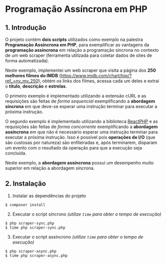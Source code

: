 # Programação Assíncrona em PHP

## 1. Introdução

O projeto contém **dois scripts** utilizados como exemplo na palestra **Programação Assíncrona em PHP**, para exemplificar as vantagens da **programação assíncrona** em relação a programação síncrona no contexto de um web scraper (ferramenta utilizada para coletar dados de sites de forma automatizada).

Neste exemplo, implementei um web scraper que visita a página dos **250 melhores filmes do IMDB** (https://www.imdb.com/chart/top/?ref_=nv_mv_250), obtém os links dos filmes, acessa cada um deles e extrai o **título**, **descrição** e **estrelas**.

O primeiro exemplo é implementado utilizando a extensão cURL e as requisições são feitas de *forma sequencial* exemplificando a **abordagem síncrona** em que deve-se esperar uma instrução terminar para executar a próxima instrução.

O segundo exemplo é implementado utilizando a biblioteca [ReactPHP](http://reactphp.org) e as requisições são feitas de *forma concorrente* exemplificando a **abordagem assíncrona** em que não é necessário esperar uma instrução terminar para executar a próxima instrução. Isso é possível pois **operações de I/O** (que são custosas por natureza) são enfileiradas e, após terminarem, disparam um evento com o resultado da operação para que a execução seja concluída.

Neste exemplo, a **abordagem assíncrona** possui um desempenho muito superior em relação a abordagem síncrona.

## 2. Instalação

1. Instalar as dependências do projeto
```
$ composer install
```

2. Executar o script síncrono *(utilize `time` para obter o tempo de execução)*
```
$ php scraper-sync.php
$ time php scraper-sync.php
```

3. Executar o script assíncrono *(utilize `time` para obter o tempo de execução)*
```
$ php scraper-async.php
$ time php scraper-async.php
```
